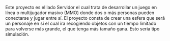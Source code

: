 Este proyecto es el lado Servidor el cual trata de desarrollar un juego en línea o multijugador masivo (MMO) donde dos o más personas pueden conectarse y jugar entre sí. El proyecto consta de crear una esfera que será un personaje en si el cual ira recogiendo objetos con un tiempo limitado para volverse más grande, el que tenga más tamaño gana. Esto seria tipo simulación.
